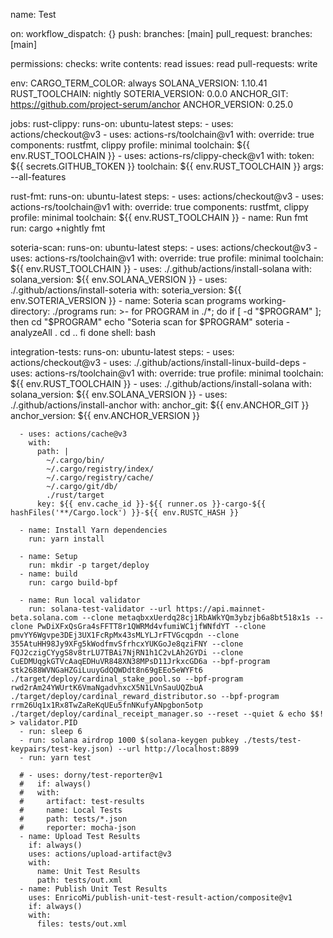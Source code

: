 name: Test

on:
  workflow_dispatch: {}
  push:
    branches: [main]
  pull_request:
    branches: [main]

permissions:
  checks: write
  contents: read
  issues: read
  pull-requests: write

env:
  CARGO_TERM_COLOR: always
  SOLANA_VERSION: 1.10.41
  RUST_TOOLCHAIN: nightly
  SOTERIA_VERSION: 0.0.0
  ANCHOR_GIT: https://github.com/project-serum/anchor
  ANCHOR_VERSION: 0.25.0

jobs:
  rust-clippy:
    runs-on: ubuntu-latest
    steps:
      - uses: actions/checkout@v3
      - uses: actions-rs/toolchain@v1
        with:
          override: true
          components: rustfmt, clippy
          profile: minimal
          toolchain: ${{ env.RUST_TOOLCHAIN }}
      - uses: actions-rs/clippy-check@v1
        with:
          token: ${{ secrets.GITHUB_TOKEN }}
          toolchain: ${{ env.RUST_TOOLCHAIN }}
          args: --all-features

  rust-fmt:
    runs-on: ubuntu-latest
    steps:
      - uses: actions/checkout@v3
      - uses: actions-rs/toolchain@v1
        with:
          override: true
          components: rustfmt, clippy
          profile: minimal
          toolchain: ${{ env.RUST_TOOLCHAIN }}
      - name: Run fmt
        run: cargo +nightly fmt

  soteria-scan:
    runs-on: ubuntu-latest
    steps:
      - uses: actions/checkout@v3
      - uses: actions-rs/toolchain@v1
        with:
          override: true
          profile: minimal
          toolchain: ${{ env.RUST_TOOLCHAIN }}
      - uses: ./.github/actions/install-solana
        with:
          solana_version: ${{ env.SOLANA_VERSION }}
      - uses: ./.github/actions/install-soteria
        with:
          soteria_version: ${{ env.SOTERIA_VERSION }}
      - name: Soteria scan programs
        working-directory: ./programs
        run: >-
          for PROGRAM in ./*; do
              if [ -d "$PROGRAM" ]; then
                  cd "$PROGRAM"
                  echo "Soteria scan for $PROGRAM"
                  soteria -analyzeAll .
                  cd ..
              fi
          done
        shell: bash

  integration-tests:
    runs-on: ubuntu-latest
    steps:
      - uses: actions/checkout@v3
      - uses: ./.github/actions/install-linux-build-deps
      - uses: actions-rs/toolchain@v1
        with:
          override: true
          profile: minimal
          toolchain: ${{ env.RUST_TOOLCHAIN }}
      - uses: ./.github/actions/install-solana
        with:
          solana_version: ${{ env.SOLANA_VERSION }}
      - uses: ./.github/actions/install-anchor
        with:
          anchor_git: ${{ env.ANCHOR_GIT }}
          anchor_version: ${{ env.ANCHOR_VERSION }}

      - uses: actions/cache@v3
        with:
          path: |
            ~/.cargo/bin/
            ~/.cargo/registry/index/
            ~/.cargo/registry/cache/
            ~/.cargo/git/db/
            ./rust/target
          key: ${{ env.cache_id }}-${{ runner.os }}-cargo-${{ hashFiles('**/Cargo.lock') }}-${{ env.RUSTC_HASH }}

      - name: Install Yarn dependencies
        run: yarn install

      - name: Setup
        run: mkdir -p target/deploy
      - name: build
        run: cargo build-bpf

      - name: Run local validator
        run: solana-test-validator --url https://api.mainnet-beta.solana.com --clone metaqbxxUerdq28cj1RbAWkYQm3ybzjb6a8bt518x1s --clone PwDiXFxQsGra4sFFTT8r1QWRMd4vfumiWC1jfWNfdYT --clone pmvYY6Wgvpe3DEj3UX1FcRpMx43sMLYLJrFTVGcqpdn --clone 355AtuHH98Jy9XFg5kWodfmvSfrhcxYUKGoJe8qziFNY --clone FQJ2czigCYygS8v8trLU7TBAi7NjRN1h1C2vLAh2GYDi --clone CuEDMUqgkGTVcAaqEDHuVR848XN38MPsD11JrkxcGD6a --bpf-program stk2688WVNGaHZGiLuuyGdQQWDdt8n69gEEo5eWYFt6 ./target/deploy/cardinal_stake_pool.so --bpf-program rwd2rAm24YWUrtK6VmaNgadvhxcX5N1LVnSauUQZbuA ./target/deploy/cardinal_reward_distributor.so --bpf-program rrm26Uq1x1Rx8TwZaReKqUEu5fnNKufyANpgbon5otp ./target/deploy/cardinal_receipt_manager.so --reset --quiet & echo $$! > validator.PID
      - run: sleep 6
      - run: solana airdrop 1000 $(solana-keygen pubkey ./tests/test-keypairs/test-key.json) --url http://localhost:8899
      - run: yarn test

      # - uses: dorny/test-reporter@v1
      #   if: always()
      #   with:
      #     artifact: test-results
      #     name: Local Tests
      #     path: tests/*.json
      #     reporter: mocha-json
      - name: Upload Test Results
        if: always()
        uses: actions/upload-artifact@v3
        with:
          name: Unit Test Results
          path: tests/out.xml
      - name: Publish Unit Test Results
        uses: EnricoMi/publish-unit-test-result-action/composite@v1
        if: always()
        with:
          files: tests/out.xml
